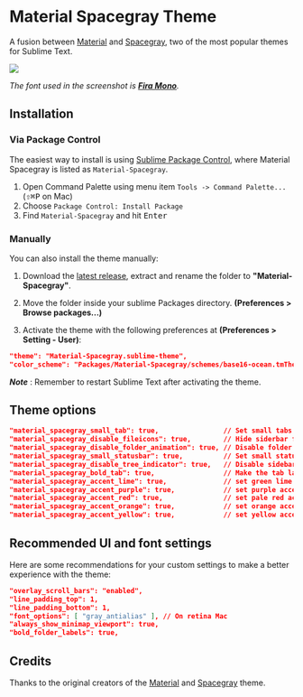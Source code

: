 # Material Spacegray Theme
A fusion between [Material](https://github.com/equinusocio/material-theme) and [Spacegray](https://github.com/kkga/spacegray), two of the most popular themes for Sublime Text.

![](https://raw.githubusercontent.com/saadq/Material-Spacegray/master/screenshots/Material-Spacegray.png?token=AFamZkMOMtkS--ADNagQYSBQuN9JJ3eJks5Vx7zKwA%3D%3D)

*The font used in the screenshot is [__Fira Mono__](https://mozilla.github.io/Fira/).*

## Installation

### Via Package Control

The easiest way to install is using [Sublime Package Control](https://sublime.wbond.net), where Material Spacegray is listed as `Material-Spacegray`.

1. Open Command Palette using menu item `Tools -> Command Palette...` (<kbd>⇧</kbd><kbd>⌘</kbd><kbd>P</kbd> on Mac)
2. Choose `Package Control: Install Package`
3. Find `Material-Spacegray` and hit <kbd>Enter</kbd>


### Manually

You can also install the theme manually:

1. Download the [latest release](https://github.com/saadq/Material-Spacegray/releases/latest), extract and rename the folder to **"Material-Spacegray"**.

2. Move the folder inside your sublime Packages directory. **(Preferences > Browse packages...)**

3. Activate the theme with the following preferences at  **(Preferences > Setting - User)**:

```json
"theme": "Material-Spacegray.sublime-theme",
"color_scheme": "Packages/Material-Spacegray/schemes/base16-ocean.tmTheme",
```

***Note*** : Remember to restart Sublime Text after activating the theme.

## Theme options

```json
"material_spacegray_small_tab": true,                // Set small tabs
"material_spacegray_disable_fileicons": true,        // Hide siderbar file type icons
"material_spacegray_disable_folder_animation": true, // Disable folder animation
"material_spacegray_small_statusbar": true,          // Set small status bar
"material_spacegray_disable_tree_indicator": true,   // Disable sidebar file indicator
"material_spacegray_bold_tab": true,                 // Make the tab labels bolder
"material_spacegray_accent_lime": true,              // set green lime accent color
"material_spacegray_accent_purple": true,            // set purple accent color
"material_spacegray_accent_red": true,               // set pale red accent color
"material_spacegray_accent_orange": true,            // set orange accent color
"material_spacegray_accent_yellow": true,            // set yellow accent color
```

## Recommended UI and font settings
Here are some recommendations for your custom settings to make a better experience with the theme:

```json
"overlay_scroll_bars": "enabled",
"line_padding_top": 1,
"line_padding_bottom": 1,
"font_options": [ "gray_antialias" ], // On retina Mac
"always_show_minimap_viewport": true,
"bold_folder_labels": true,
```

## Credits
Thanks to the original creators of the [Material](https://github.com/equinusocio/material-theme) and [Spacegray](https://github.com/kkga/spacegray) theme.